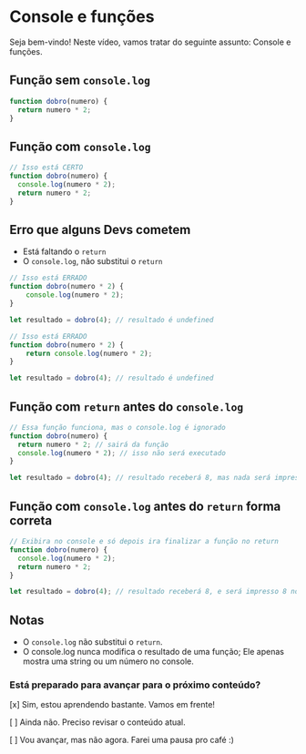# Console e funções

Seja bem-vindo! Neste vídeo, vamos tratar do seguinte assunto: Console e funções.

## Função sem `console.log`

```js
function dobro(numero) {
  return numero * 2;
}
```

## Função com `console.log`

```js
// Isso está CERTO
function dobro(numero) {
  console.log(numero * 2);
  return numero * 2;
}
```

## Erro que alguns Devs cometem

- Está faltando o `return`
- O `console.log`, não substitui o `return`

```js
// Isso está ERRADO
function dobro(numero * 2) {
    console.log(numero * 2);
}

let resultado = dobro(4); // resultado é undefined
```

```js
// Isso está ERRADO
function dobro(numero * 2) {
    return console.log(numero * 2);
}

let resultado = dobro(4); // resultado é undefined
```

## Função com `return` antes do `console.log`

```js
// Essa função funciona, mas o console.log é ignorado
function dobro(numero) {
  return numero * 2; // sairá da função
  console.log(numero * 2); // isso não será executado
}

let resultado = dobro(4); // resultado receberá 8, mas nada será impresso no console
```

## Função com `console.log` antes do `return` forma correta

```js
// Exibira no console e só depois ira finalizar a função no return
function dobro(numero) {
  console.log(numero * 2);
  return numero * 2;
}

let resultado = dobro(4); // resultado receberá 8, e será impresso 8 no console
```

## Notas

- O `console.log` não substitui o `return`.
- O console.log nunca modifica o resultado de uma função; Ele apenas mostra uma string ou um número no console.

### Está preparado para avançar para o próximo conteúdo?

[x] Sim, estou aprendendo bastante. Vamos em frente!

[ ] Ainda não. Preciso revisar o conteúdo atual.

[ ] Vou avançar, mas não agora. Farei uma pausa pro café :)
